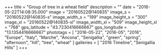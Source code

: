 +++
title = "Group of tree in a wheat field"
description = ""
date = "2016-05-22T14:08:35.000"
image = "20160522@140835"
image_s = "20160522@140835-s"
image_width_s = "199"
image_height_s = "300"
image_xl = "20160522@140835-xl"
image_width_xl = "509"
image_height_xl = "768"
gps_latitude = "43.7230416666667"
gps_longitude = "13.1354416666667"
phototags = [ "2016-05-22", "2016-05", "2016", "Europe", "Italy", "Marche", "Ancona", "Senigallia", "green", "spring", "afternoon", "hill", "tree", "wheat" ]
galleries = [ "2016 Timeline", "Senigallia Hills" ]
+++
